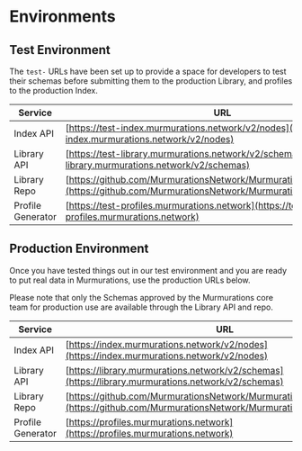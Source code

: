 # Environments

## Test Environment

The `test-` URLs have been set up to provide a space for developers to test their schemas before submitting them to the production Library, and profiles to the production Index.

| Service           | URL                                                                                                                                          |
| ----------------- | -------------------------------------------------------------------------------------------------------------------------------------------- |
| Index API         | [https://test-index.murmurations.network/v2/nodes](https://test-index.murmurations.network/v2/nodes)                                         |
| Library API       | [https://test-library.murmurations.network/v2/schemas](https://test-library.murmurations.network/v2/schemas)                                 |
| Library Repo      | [https://github.com/MurmurationsNetwork/MurmurationsLibrary/tree/test](https://github.com/MurmurationsNetwork/MurmurationsLibrary/tree/test) |
| Profile Generator | [https://test-profiles.murmurations.network](https://test-profiles.murmurations.network)                                                     |

## Production Environment

Once you have tested things out in our test environment and you are ready to put real data in Murmurations, use the production URLs below.

Please note that only the Schemas approved by the Murmurations core team for production use are available through the Library API and repo.

| Service           | URL                                                                                                                                          |
| ----------------- | -------------------------------------------------------------------------------------------------------------------------------------------- |
| Index API         | [https://index.murmurations.network/v2/nodes](https://index.murmurations.network/v2/nodes)                                                   |
| Library API       | [https://library.murmurations.network/v2/schemas](https://library.murmurations.network/v2/schemas)                                           |
| Library Repo      | [https://github.com/MurmurationsNetwork/MurmurationsLibrary/tree/main](https://github.com/MurmurationsNetwork/MurmurationsLibrary/tree/main) |
| Profile Generator | [https://profiles.murmurations.network](https://profiles.murmurations.network)                                                               |
